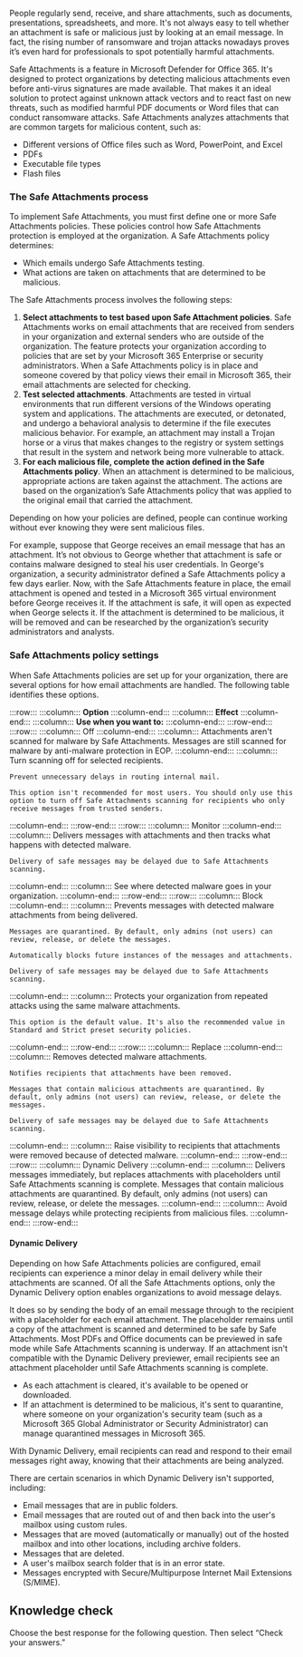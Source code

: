 People regularly send, receive, and share attachments, such as documents, presentations, spreadsheets, and more. It's not always easy to tell whether an attachment is safe or malicious just by looking at an email message. In fact, the rising number of ransomware and trojan attacks nowadays proves it’s even hard for professionals to spot potentially harmful attachments.

Safe Attachments is a feature in Microsoft Defender for Office 365. It's designed to protect organizations by detecting malicious attachments even before anti-virus signatures are made available. That makes it an ideal solution to protect against unknown attack vectors and to react fast on new threats, such as modified harmful PDF documents or Word files that can conduct ransomware attacks. Safe Attachments analyzes attachments that are common targets for malicious content, such as:

 -  Different versions of Office files such as Word, PowerPoint, and Excel
 -  PDFs
 -  Executable file types
 -  Flash files

### The Safe Attachments process

To implement Safe Attachments, you must first define one or more Safe Attachments policies. These policies control how Safe Attachments protection is employed at the organization. A Safe Attachments policy determines:

 -  Which emails undergo Safe Attachments testing.
 -  What actions are taken on attachments that are determined to be malicious.

The Safe Attachments process involves the following steps:<br>

1.  **Select attachments to test based upon Safe Attachment policies**. Safe Attachments works on email attachments that are received from senders in your organization and external senders who are outside of the organization. The feature protects your organization according to policies that are set by your Microsoft 365 Enterprise or security administrators. When a Safe Attachments policy is in place and someone covered by that policy views their email in Microsoft 365, their email attachments are selected for checking.
2.  **Test selected attachments**. Attachments are tested in virtual environments that run different versions of the Windows operating system and applications. The attachments are executed, or detonated, and undergo a behavioral analysis to determine if the file executes malicious behavior. For example, an attachment may install a Trojan horse or a virus that makes changes to the registry or system settings that result in the system and network being more vulnerable to attack.
3.  **For each malicious file, complete the action defined in the Safe Attachments policy**. When an attachment is determined to be malicious, appropriate actions are taken against the attachment. The actions are based on the organization’s Safe Attachments policy that was applied to the original email that carried the attachment.

Depending on how your policies are defined, people can continue working without ever knowing they were sent malicious files.

For example, suppose that George receives an email message that has an attachment. It’s not obvious to George whether that attachment is safe or contains malware designed to steal his user credentials. In George's organization, a security administrator defined a Safe Attachments policy a few days earlier. Now, with the Safe Attachments feature in place, the email attachment is opened and tested in a Microsoft 365 virtual environment before George receives it. If the attachment is safe, it will open as expected when George selects it. If the attachment is determined to be malicious, it will be removed and can be researched by the organization’s security administrators and analysts.

### Safe Attachments policy settings

When Safe Attachments policies are set up for your organization, there are several options for how email attachments are handled. The following table identifies these options.<br>

:::row:::
  :::column:::
    **Option**
  :::column-end:::
  :::column:::
    **Effect**
  :::column-end:::
  :::column:::
    **Use when you want to:**
  :::column-end:::
:::row-end:::
:::row:::
  :::column:::
    Off
  :::column-end:::
  :::column:::
    Attachments aren't scanned for malware by Safe Attachments. Messages are still scanned for malware by anti-malware protection in EOP.
  :::column-end:::
  :::column:::
    Turn scanning off for selected recipients. 
    
    Prevent unnecessary delays in routing internal mail. 
    
    This option isn't recommended for most users. You should only use this option to turn off Safe Attachments scanning for recipients who only receive messages from trusted senders.
  :::column-end:::
:::row-end:::
:::row:::
  :::column:::
    Monitor
  :::column-end:::
  :::column:::
    Delivers messages with attachments and then tracks what happens with detected malware. 
    
    Delivery of safe messages may be delayed due to Safe Attachments scanning.
  :::column-end:::
  :::column:::
    See where detected malware goes in your organization.
  :::column-end:::
:::row-end:::
:::row:::
  :::column:::
    Block
  :::column-end:::
  :::column:::
    Prevents messages with detected malware attachments from being delivered.
    
    Messages are quarantined. By default, only admins (not users) can review, release, or delete the messages.
    
    Automatically blocks future instances of the messages and attachments. 
    
    Delivery of safe messages may be delayed due to Safe Attachments scanning.
  :::column-end:::
  :::column:::
    Protects your organization from repeated attacks using the same malware attachments. 
    
    This option is the default value. It's also the recommended value in Standard and Strict preset security policies.
  :::column-end:::
:::row-end:::
:::row:::
  :::column:::
    Replace
  :::column-end:::
  :::column:::
    Removes detected malware attachments. 
    
    Notifies recipients that attachments have been removed.
    
    Messages that contain malicious attachments are quarantined. By default, only admins (not users) can review, release, or delete the messages.
    
    Delivery of safe messages may be delayed due to Safe Attachments scanning.
  :::column-end:::
  :::column:::
    Raise visibility to recipients that attachments were removed because of detected malware.
  :::column-end:::
:::row-end:::
:::row:::
  :::column:::
    Dynamic Delivery
  :::column-end:::
  :::column:::
    Delivers messages immediately, but replaces attachments with placeholders until Safe Attachments scanning is complete. Messages that contain malicious attachments are quarantined. By default, only admins (not users) can review, release, or delete the messages.
  :::column-end:::
  :::column:::
    Avoid message delays while protecting recipients from malicious files.
  :::column-end:::
:::row-end:::


#### Dynamic Delivery

Depending on how Safe Attachments policies are configured, email recipients can experience a minor delay in email delivery while their attachments are scanned. Of all the Safe Attachments options, only the Dynamic Delivery option enables organizations to avoid message delays.

It does so by sending the body of an email message through to the recipient with a placeholder for each email attachment. The placeholder remains until a copy of the attachment is scanned and determined to be safe by Safe Attachments. Most PDFs and Office documents can be previewed in safe mode while Safe Attachments scanning is underway. If an attachment isn't compatible with the Dynamic Delivery previewer, email recipients see an attachment placeholder until Safe Attachments scanning is complete.

 -  As each attachment is cleared, it's available to be opened or downloaded.
 -  If an attachment is determined to be malicious, it's sent to quarantine, where someone on your organization's security team (such as a Microsoft 365 Global Administrator or Security Administrator) can manage quarantined messages in Microsoft 365.

With Dynamic Delivery, email recipients can read and respond to their email messages right away, knowing that their attachments are being analyzed.

There are certain scenarios in which Dynamic Delivery isn't supported, including:

 -  Email messages that are in public folders.
 -  Email messages that are routed out of and then back into the user's mailbox using custom rules.
 -  Messages that are moved (automatically or manually) out of the hosted mailbox and into other locations, including archive folders.
 -  Messages that are deleted.
 -  A user's mailbox search folder that is in an error state.
 -  Messages encrypted with Secure/Multipurpose Internet Mail Extensions (S/MIME).

## Knowledge check

Choose the best response for the following question. Then select “Check your answers.”